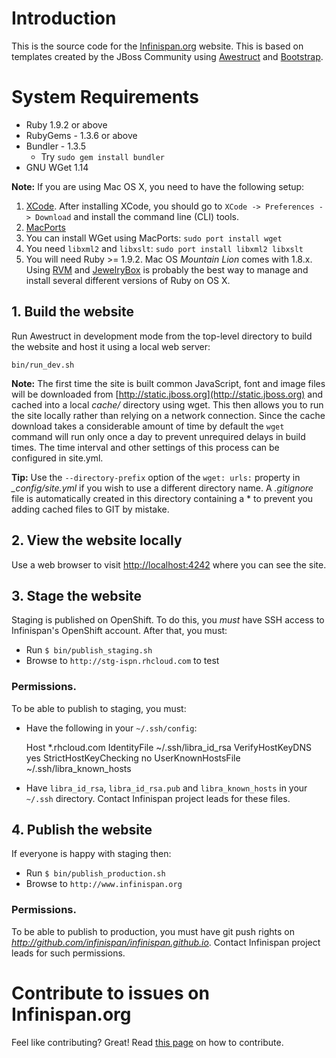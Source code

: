 # Introduction

This is the source code for the [Infinispan.org](http://www.infinispan.org) website.  This is based on templates created by the JBoss Community using [Awestruct](http://awestruct.org) and [Bootstrap](http://twitter.github.com/bootstrap).

# System Requirements
* Ruby 1.9.2 or above
* RubyGems - 1.3.6 or above
* Bundler - 1.3.5
   * Try `sudo gem install bundler`
* GNU WGet 1.14

**Note:** If you are using Mac OS X, you need to have the following setup:
   1. [XCode](https://itunes.apple.com/us/app/xcode/id497799835?ls=1&mt=12). After installing XCode, you should go to `XCode -> Preferences -> Download` and install the command line (CLI) tools.
   1. [MacPorts](http://www.macports.org/)
   1. You can install WGet using MacPorts: `sudo port install wget`
   1. You need `libxml2` and `libxslt`: `sudo port install libxml2 libxslt`
   1. You will need Ruby >= 1.9.2.  Mac OS _Mountain Lion_ comes with 1.8.x.  Using [RVM](https://rvm.io/) and [JewelryBox](http://jewelrybox.unfiniti.com/) is probably the best way to manage and install several different versions of Ruby on OS X.

## 1. Build the website
Run Awestruct in development mode from the top-level directory to build the website and host it using a local web server:

`bin/run_dev.sh`

**Note:** The first time the site is built common JavaScript, font and image files will be downloaded from [http://static.jboss.org](http://static.jboss.org) and cached into a local *cache/* directory using wget. This then allows you to run the site locally rather than relying on a network connection. Since the cache download takes a considerable amount of time by default the `wget` command will run only once a day to prevent unrequired delays in build times. The time interval and other settings of this process can be configured in site.yml.

**Tip:** Use the `--directory-prefix` option of the `wget: urls:` property in *_config/site.yml* if you wish to use a different directory name. A *.gitignore* file is automatically created in this directory containing a * to prevent you adding cached files to GIT by mistake. 

## 2. View the website locally
Use a web browser to visit [http://localhost:4242](http://localhost:4242) where you can see the site.

## 3. Stage the website
Staging is published on OpenShift.  To do this, you *must* have SSH access to Infinispan's OpenShift account.  After that, you must:

* Run `$ bin/publish_staging.sh`
* Browse to `http://stg-ispn.rhcloud.com` to test

### Permissions.
To be able to publish to staging, you must:
* Have the following in your `~/.ssh/config`:

    Host *.rhcloud.com
        IdentityFile ~/.ssh/libra_id_rsa
        VerifyHostKeyDNS yes
        StrictHostKeyChecking no
        UserKnownHostsFile ~/.ssh/libra_known_hosts
* Have `libra_id_rsa`, `libra_id_rsa.pub` and `libra_known_hosts` in your `~/.ssh` directory.
Contact Infinispan project leads for these files.

## 4. Publish the website
If everyone is happy with staging then:

* Run `$ bin/publish_production.sh`
* Browse to `http://www.infinispan.org`

### Permissions.
To be able to publish to production, you must have git push rights on *http://github.com/infinispan/infinispan.github.io*.
Contact Infinispan project leads for such permissions.

# Contribute to issues on Infinispan.org
Feel like contributing?  Great!  Read [this page](https://github.com/infinispan/infinispan.github.io/blob/develop/CONTRIBUTING.md) on how to contribute.